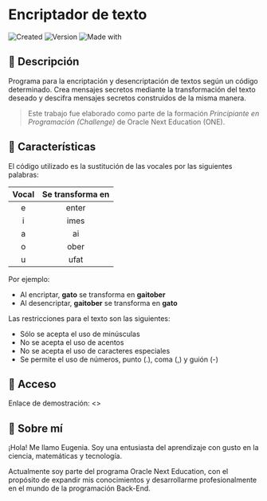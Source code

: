# Encriptador de texto

![Created](https://img.shields.io/badge/Created-Jul_2024-248f24)
![Version](https://img.shields.io/badge/Version-1.0-c42121)
![Made with](https://img.shields.io/badge/Made_with-VSCode-255074)



## :memo: Descripción

Programa para la encriptación y desencriptación de textos según un código determinado. Crea mensajes secretos mediante la transformación del texto deseado y descifra mensajes secretos construidos de la misma manera.

> Este trabajo fue elaborado como parte de la formación *Principiante en Programación (Challenge)* de Oracle Next Education (ONE).

## :dart: Características

El código utilizado es la sustitución de las vocales por las siguientes palabras:

<div align="center">

| Vocal | Se transforma en |
|:-----:|:----------------:|
|e|enter|
|i|imes|
|a|ai|
|o|ober|
|u|ufat|

</div>

Por ejemplo:
- Al encriptar, **gato** se transforma en **gaitober**
- Al desencriptar, **gaitober** se transforma en **gato**

Las restricciones para el texto son las siguientes:
- Sólo se acepta el uso de minúsculas
- No se acepta el uso de acentos
- No se acepta el uso de caracteres especiales
- Se permite el uso de números, punto (.), coma (,) y guión (-)

## :key: Acceso
Enlace de demostración: <>

## :wave: Sobre mí
¡Hola! Me llamo Eugenia. Soy una entusiasta del aprendizaje con gusto en la ciencia, matemáticas y tecnología.

Actualmente soy parte del programa Oracle Next Education, con el propósito de expandir mis conocimientos y desarrollarme profesionalmente en el mundo de la programación Back-End.


